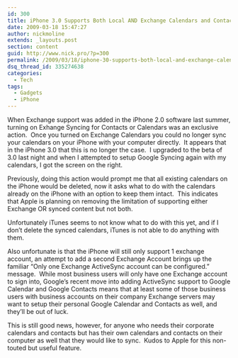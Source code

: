 ```yaml
---
id: 300
title: iPhone 3.0 Supports Both Local AND Exchange Calendars and Contacts
date: 2009-03-18 15:47:27
author: nickmoline
extends: _layouts.post
section: content
guid: http://www.nick.pro/?p=300
permalink: /2009/03/18/iphone-30-supports-both-local-and-exchange-calendars-and-contacts/
dsq_thread_id: 335274638
categories:
  - Tech
tags:
  - Gadgets
  - iPhone
---
```

When Exchange support was added in the iPhone 2.0 software last summer, turning on Exhange Syncing for Contacts or Calendars was an exclusive action.  Once you turned on Exchange Calendars you could no longer sync your calendars on your iPhone with your computer directly.  It appears that in the iPhone 3.0 that this is no longer the case.  I upgraded to the beta of 3.0 last night and when I attempted to setup Google Syncing again with my calendars, I got the screen on the right.

<!--more-->

<amp-img title="What would you like to do?" src="{{ site.baseurl }}/wp-content/uploads/sites/4/2009/03/img_0001.webp" alt="What would you like to do with the existing calendars information on your iPhone?" width="320" height="480" layout="intrinsic" class="alignright" lightbox>
  <amp-img fallback title="What would you like to do?" src="{{ site.baseurl }}/wp-content/uploads/sites/4/2009/03/img_0001.png" alt="What would you like to do with the existing calendars information on your iPhone?" width="320" height="480" layout="intrinsic" class="alignright" lightbox></amp-img>
</amp-img>

Previously, doing this action would prompt me that all existing calendars on the iPhone would be deleted, now it asks what to do with the calendars already on the iPhone with an option to keep them intact.  This indicates that Apple is planning on removing the limitation of supporting either Exchange OR synced content but not both.

Unfortunately iTunes seems to not know what to do with this yet, and if I don&#8217;t delete the synced calendars, iTunes is not able to do anything with them.

Also unfortunate is that the iPhone will still only support 1 exchange account, an attempt to add a second Exchange Account brings up the familiar &#8220;Only one Exchange ActiveSync account can be configured.&#8221; message.  While most business users will only have one Exchange account to sign into, Google&#8217;s recent move into adding ActiveSync support to Google Calendar and Google Contacts means that at least some of those business users with business accounts on their company Exchange servers may want to setup their personal Google Calendar and Contacts as well, and they&#8217;ll be out of luck.

This is still good news, however, for anyone who needs their corporate calendars and contacts but has their own calendars and contacts on their computer as well that they would like to sync.  Kudos to Apple for this non-touted but useful feature.
